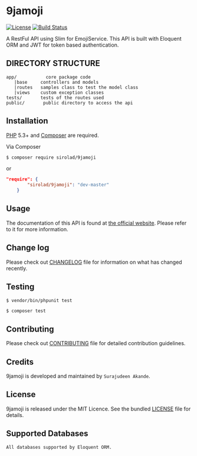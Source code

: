 # 9jamoji
[![License](http://img.shields.io/:license-mit-blue.svg)](https://github.com/andela-sakande/PotatoORM/blob/master/LICENSE)
[![Build Status](https://travis-ci.org/andela-sakande/9jamoji.svg)](https://travis-ci.org/andela-sakande/9jamoji)

A RestFul API using S​lim​ for Emoji​Service. This API is built with Eloquent ORM and JWT for
token based authentication.

DIRECTORY STRUCTURE
-------------------

```
app/           core package code
   |base     controllers and models
   |routes   samples class to test the model class
   |views    custom exception classes
tests/       tests of the routes used
public/       public directory to access the api
```

## Installation

[PHP](https://php.net) 5.3+ and [Composer](https://getcomposer.org) are required.

Via Composer

``` bash
$ composer require sirolad/9jamoji
```
or
``` composer.json
"require": {
        "sirolad/9jamoji": "dev-master"
    }
```

## Usage

The documentation of this API is found at [the official website](https://api-9jamoji.herokuapp.com). Please refer to it for more information.



## Change log

Please check out [CHANGELOG](CHANGELOG.md) file for information on what has changed recently.

## Testing

``` bash
$ vendor/bin/phpunit test
```

``` composer
$ composer test
```

## Contributing

Please check out [CONTRIBUTING](CONTRIBUTING.md) file for detailed contribution guidelines.

## Credits

9jamoji is developed and maintained by `Surajudeen Akande`.

## License

9jamoji is released under the MIT Licence. See the bundled [LICENSE](LICENSE.md) file for details.

## Supported Databases

``` bash
All databases supported by Eloquent ORM.
```
